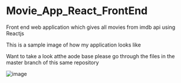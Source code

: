 # Movie_App_React_FrontEnd
Front end web application which gives all movies from imdb api using Reactjs

This is a sample image of how my application looks like

Want to take a look atthe aode base please go through the files in the master branch of this same repository

![image](https://github.com/Kasyapcvv/Movie_App_React_FrontEnd/assets/94456862/034a9851-aa6d-48c8-b1b2-92386243fca7)
